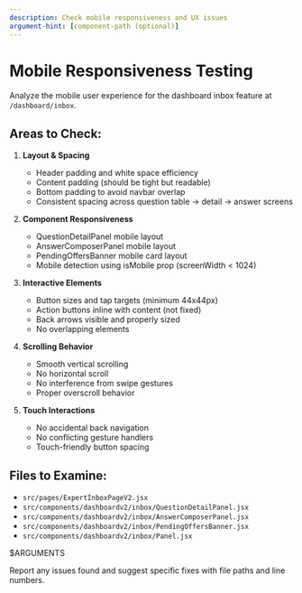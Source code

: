 ```yaml
---
description: Check mobile responsiveness and UX issues
argument-hint: [component-path (optional)]
---
```


# Mobile Responsiveness Testing

Analyze the mobile user experience for the dashboard inbox feature at `/dashboard/inbox`.

## Areas to Check:

1. **Layout & Spacing**
   - Header padding and white space efficiency
   - Content padding (should be tight but readable)
   - Bottom padding to avoid navbar overlap
   - Consistent spacing across question table → detail → answer screens

2. **Component Responsiveness**
   - QuestionDetailPanel mobile layout
   - AnswerComposerPanel mobile layout
   - PendingOffersBanner mobile card layout
   - Mobile detection using isMobile prop (screenWidth < 1024)

3. **Interactive Elements**
   - Button sizes and tap targets (minimum 44x44px)
   - Action buttons inline with content (not fixed)
   - Back arrows visible and properly sized
   - No overlapping elements

4. **Scrolling Behavior**
   - Smooth vertical scrolling
   - No horizontal scroll
   - No interference from swipe gestures
   - Proper overscroll behavior

5. **Touch Interactions**
   - No accidental back navigation
   - No conflicting gesture handlers
   - Touch-friendly button spacing

## Files to Examine:
- `src/pages/ExpertInboxPageV2.jsx`
- `src/components/dashboardv2/inbox/QuestionDetailPanel.jsx`
- `src/components/dashboardv2/inbox/AnswerComposerPanel.jsx`
- `src/components/dashboardv2/inbox/PendingOffersBanner.jsx`
- `src/components/dashboardv2/inbox/Panel.jsx`

$ARGUMENTS

Report any issues found and suggest specific fixes with file paths and line numbers.
